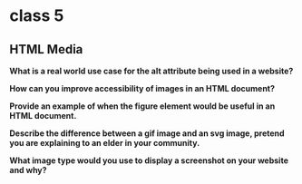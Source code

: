 # class 5

## HTML Media

**What is a real world use case for the alt attribute being used in a website?**


**How can you improve accessibility of images in an HTML document?**


**Provide an example of when the figure element would be useful in an HTML document.**


**Describe the difference between a gif image and an svg image, pretend you are explaining to an elder in your community.**


**What image type would you use to display a screenshot on your website and why?**